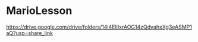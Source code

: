 # MarioLesson

https://drive.google.com/drive/folders/14l4ElIIxrAOG14zQdvahxXg3eASMP1aQ?usp=share_link

